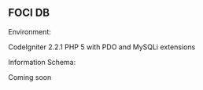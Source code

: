 FOCI DB
----------

Environment: 

CodeIgniter 2.2.1 
PHP 5 with PDO and MySQLi extensions



Information Schema:

Coming soon
